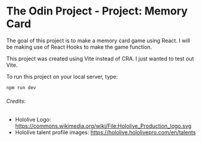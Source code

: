 # The Odin Project - Project: Memory Card

The goal of this project is to make a memory card game using React. I will be making use of React Hooks to make the game function.

This project was created using Vite instead of CRA. I just wanted to test out Vite.

To run this project on your local server, type:

```
npm run dev
```

###### Credits:

-   Hololive Logo: https://commons.wikimedia.org/wiki/File:Hololive_Production_logo.svg
-   Hololive talent profile images: https://hololive.hololivepro.com/en/talents
